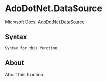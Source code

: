 ---
---

# AdoDotNet.DataSource

Microsoft Docs: [AdoDotNet.DataSource](https://docs.microsoft.com/en-us/powerquery-m/adodotnet-datasource)

## Syntax

```
Syntax for this function.
```

## About

About this function.

